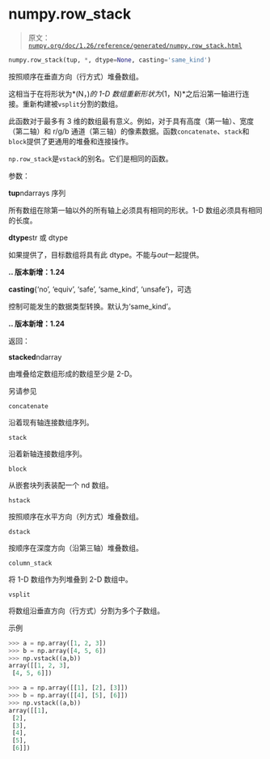 # numpy.row_stack

> 原文：[`numpy.org/doc/1.26/reference/generated/numpy.row_stack.html`](https://numpy.org/doc/1.26/reference/generated/numpy.row_stack.html)

```py
numpy.row_stack(tup, *, dtype=None, casting='same_kind')
```

按照顺序在垂直方向（行方式）堆叠数组。

这相当于在将形状为*(N，)*的 1-D 数组重新形状为*(1，N)*之后沿第一轴进行连接。重新构建被`vsplit`分割的数组。

此函数对于最多有 3 维的数组最有意义。例如，对于具有高度（第一轴）、宽度（第二轴）和 r/g/b 通道（第三轴）的像素数据。函数`concatenate`、`stack`和`block`提供了更通用的堆叠和连接操作。

`np.row_stack`是`vstack`的别名。它们是相同的函数。

参数：

**tup**ndarrays 序列

所有数组在除第一轴以外的所有轴上必须具有相同的形状。1-D 数组必须具有相同的长度。

**dtype**str 或 dtype

如果提供了，目标数组将具有此 dtype。不能与*out*一起提供。

**.. 版本新增：1.24**

**casting**{‘no’, ‘equiv’, ‘safe’, ‘same_kind’, ‘unsafe’}，可选

控制可能发生的数据类型转换。默认为‘same_kind’。

**.. 版本新增：1.24**

返回：

**stacked**ndarray

由堆叠给定数组形成的数组至少是 2-D。

另请参见

`concatenate`

沿着现有轴连接数组序列。

`stack`

沿着新轴连接数组序列。

`block`

从嵌套块列表装配一个 nd 数组。

`hstack`

按照顺序在水平方向（列方式）堆叠数组。

`dstack`

按顺序在深度方向（沿第三轴）堆叠数组。

`column_stack`

将 1-D 数组作为列堆叠到 2-D 数组中。

`vsplit`

将数组沿垂直方向（行方式）分割为多个子数组。

示例

```py
>>> a = np.array([1, 2, 3])
>>> b = np.array([4, 5, 6])
>>> np.vstack((a,b))
array([[1, 2, 3],
 [4, 5, 6]]) 
```

```py
>>> a = np.array([[1], [2], [3]])
>>> b = np.array([[4], [5], [6]])
>>> np.vstack((a,b))
array([[1],
 [2],
 [3],
 [4],
 [5],
 [6]]) 
```
